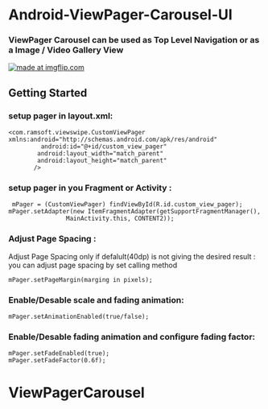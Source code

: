 # Android-ViewPager-Carousel-UI

### ViewPager Carousel can be used as Top Level Navigation or as a Image / Video Gallery View


<a href="https://imgflip.com/gif/2557e5"><img src="https://i.imgflip.com/2557e5.gif" title="made at imgflip.com"/></a>
<!--- this is for screenshot ![Screenshot](Screenshot_20180223-161250.png) --->
## Getting Started

### setup pager in layout.xml:
```
<com.ramsoft.viewswipe.CustomViewPager xmlns:android="http://schemas.android.com/apk/res/android"
         android:id="@+id/custom_view_pager"
        android:layout_width="match_parent"
        android:layout_height="match_parent"
       />
```
### setup pager in you Fragment or Activity :
```
 mPager = (CustomViewPager) findViewById(R.id.custom_view_pager);
mPager.setAdapter(new ItemFragmentAdapter(getSupportFragmentManager(),
                MainActivity.this, CONTENT2));
```

### Adjust Page Spacing :
 
Adjust Page Spacing only if defalult(40dp) is not giving the desired result  :
you can adjust page spacing by set calling method
```
mPager.setPageMargin(marging in pixels);
```
### Enable/Desable scale and fading animation:
```
mPager.setAnimationEnabled(true/false);
```
### Enable/Desable fading animation and configure fading factor:
```
mPager.setFadeEnabled(true);
mPager.setFadeFactor(0.6f);
```
# ViewPagerCarousel
